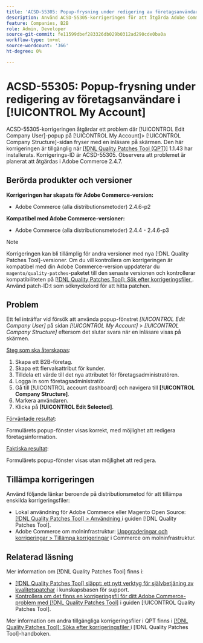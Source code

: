 ```yaml
---
title: 'ACSD-55305: Popup-frysning under redigering av företagsanvändare i [!UICONTROL My Account]'
description: Använd ACSD-55305-korrigeringen för att åtgärda Adobe Commerce-problemet där [!UICONTROL Edit Company User]-popup på [!UICONTROL My Account] &gt; [!UICONTROL Company Structure] -sidan fryser med en inläsare på skärmen.
feature: Companies, B2B
role: Admin, Developer
source-git-commit: fe11599dbef283326db029b0312ad290cde0ba0a
workflow-type: tm+mt
source-wordcount: '366'
ht-degree: 0%

---
```


# ACSD-55305: Popup-frysning under redigering av företagsanvändare i [!UICONTROL My Account]

ACSD-55305-korrigeringen åtgärdar ett problem där [!UICONTROL Edit Company User]-popup på [!UICONTROL My Account]> [!UICONTROL Company Structure]-sidan fryser med en inläsare på skärmen. Den här korrigeringen är tillgänglig när [[!DNL Quality Patches Tool (QPT)]](https://experienceleague.adobe.com/sv/docs/commerce-knowledge-base/kb/announcements/commerce-announcements/magento-quality-patches-released-new-tool-to-self-serve-quality-patches) 1.1.43 har installerats. Korrigerings-ID är ACSD-55305. Observera att problemet är planerat att åtgärdas i Adobe Commerce 2.4.7.

## Berörda produkter och versioner

**Korrigeringen har skapats för Adobe Commerce-version:**

* Adobe Commerce (alla distributionsmetoder) 2.4.6-p2

**Kompatibel med Adobe Commerce-versioner:**

* Adobe Commerce (alla distributionsmetoder) 2.4.4 - 2.4.6-p3

>[!NOTE]
>
>Korrigeringen kan bli tillämplig för andra versioner med nya [!DNL Quality Patches Tool]-versioner. Om du vill kontrollera om korrigeringen är kompatibel med din Adobe Commerce-version uppdaterar du `magento/quality-patches`-paketet till den senaste versionen och kontrollerar kompatibiliteten på [[!DNL Quality Patches Tool]: Sök efter korrigeringsfiler ](https://experienceleague.adobe.com/tools/commerce-quality-patches/index.html?lang=sv-SE). Använd patch-ID:t som söknyckelord för att hitta patchen.

## Problem

Ett fel inträffar vid försök att använda popup-fönstret *[!UICONTROL Edit Company User]* på sidan *[!UICONTROL My Account]* > *[!UICONTROL Company Structure]* eftersom det slutar svara när en inläsare visas på skärmen.

<u>Steg som ska återskapas</u>:

1. Skapa ett B2B-företag.
1. Skapa ett flervalsattribut för kunder.
1. Tilldela ett värde till det nya attributet för företagsadministratören.
1. Logga in som företagsadministratör.
1. Gå till [!UICONTROL account dashboard] och navigera till **[!UICONTROL Company Structure]**.
1. Markera användaren.
1. Klicka på **[!UICONTROL Edit Selected]**.

<u>Förväntade resultat</u>:

Formulärets popup-fönster visas korrekt, med möjlighet att redigera företagsinformation.

<u>Faktiska resultat</u>:

Formulärets popup-fönster visas utan möjlighet att redigera.

## Tillämpa korrigeringen

Använd följande länkar beroende på distributionsmetod för att tillämpa enskilda korrigeringsfiler:

* Lokal användning för Adobe Commerce eller Magento Open Source: [[!DNL Quality Patches Tool] > Användning ](/help/tools/quality-patches-tool/usage.md) i guiden [!DNL Quality Patches Tool].
* Adobe Commerce om molninfrastruktur: [Uppgraderingar och korrigeringar > Tillämpa korrigeringar](https://experienceleague.adobe.com/docs/commerce-cloud-service/user-guide/develop/upgrade/apply-patches.html?lang=sv-SE) i Commerce om molninfrastruktur.

## Relaterad läsning

Mer information om [!DNL Quality Patches Tool] finns i:

* [[!DNL Quality Patches Tool] släppt: ett nytt verktyg för självbetjäning av kvalitetspatchar](https://experienceleague.adobe.com/sv/docs/commerce-knowledge-base/kb/announcements/commerce-announcements/magento-quality-patches-released-new-tool-to-self-serve-quality-patches) i kunskapsbasen för support.
* [Kontrollera om det finns en korrigeringsfil för ditt Adobe Commerce-problem med  [!DNL Quality Patches Tool]](/help/tools/quality-patches-tool/patches-available-in-qpt/check-patch-for-magento-issue-with-magento-quality-patches.md) i guiden [!UICONTROL Quality Patches Tool].


Mer information om andra tillgängliga korrigeringsfiler i QPT finns i [[!DNL Quality Patches Tool]: Söka efter korrigeringsfiler ](https://experienceleague.adobe.com/tools/commerce-quality-patches/index.html?lang=sv-SE) i [!DNL Quality Patches Tool]-handboken.
